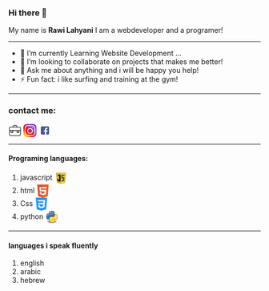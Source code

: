 ### Hi there 👋


My name is **Rawi Lahyani** I am a webdeveloper and a programer!
___

- 🔭 I’m currently Learning Website Development ...
- 👯 I’m looking to collaborate on projects that makes me better!
- 💬 Ask me about anything and i will be happy you help!
- ⚡ Fun fact: i like surfing and training at the gym!
---
### contact me:
[<img align="center" width="26px" src="https://github.com/rawi123/images/blob/main/protfolio.png"/>][protfolio]
[<img align="center" width="26px" src="https://github.com/rawi123/images/blob/main/instagram.png"/>][instagram]
[<img align="center" width="26px" src="https://github.com/rawi123/images/blob/main/facbook.png"/>][facebook]

---
#### Programing languages:
1. javascript <img align="center" width="26px" src="https://github.com/rawi123/images/blob/main/js.png"/>
3. html <img align="center" width="26px" src="https://github.com/rawi123/images/blob/main/html.png"/>
4. Css <img align="center" width="26px" src="https://github.com/rawi123/images/blob/main/css.png"/>
5. python <img align="center" width="26px" src="https://github.com/rawi123/images/blob/main/python.png"/>
___
#### languages i speak fluently
1. english
2. arabic
3. hebrew

[protfolio]: https://rawi-protfolio.netlify.app/ "Rawi Lahiany protfolio"
[facebook]: https://www.facebook.com/rawi.lahyani "Rawi Lahiany facebook"
[instagram]: https://www.instagram.com/rawi_lahiany/ "Rawi Lahiany instagram"
<!-- [linkedin]: "Rawi Lahiany linkedin" -->
